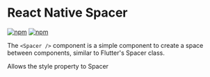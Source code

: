 # React Native Spacer
[![npm](https://img.shields.io/npm/v/react-native-spacer-box.svg)](https://npmjs.com/package/react-native-spacer-box) [![npm](https://img.shields.io/npm/dm/react-native-spacer-box.svg)](https://npmjs.com/package/react-native-spacer-box)

The ```<Spacer />``` component is a simple component to create a space between components, similar to Flutter's Spacer class.

Allows the style property to Spacer